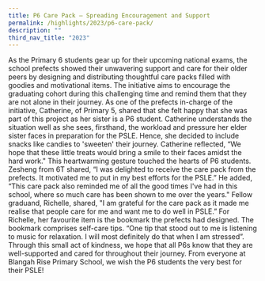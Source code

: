 ```yaml
---
title: P6 Care Pack – Spreading Encouragement and Support
permalink: /highlights/2023/p6-care-pack/
description: ""
third_nav_title: "2023"
---
```

As the Primary 6 students gear up for their upcoming national exams, the school prefects showed their unwavering support and care for their older peers by designing and distributing thoughtful care packs filled with goodies and motivational items. The initiative aims to encourage the graduating cohort during this challenging time and remind them that they are not alone in their journey. 
As one of the prefects in-charge of the initiative, Catherine, of Primary 5, shared that she felt happy that she was part of this project as her sister is a P6 student. Catherine understands the situation well as she sees, firsthand, the workload and pressure her elder sister faces in preparation for the PSLE. Hence, she decided to include snacks like candies to 'sweeten' their journey. Catherine reflected, “We hope that these little treats would bring a smile to their faces amidst the hard work." 
This heartwarming gesture touched the hearts of P6 students. Zesheng from 6T shared, “I was delighted to receive the care pack from the prefects. It motivated me to put in my best efforts for the PSLE.” He added, “This care pack also reminded me of all the good times I've had in this school, where so much care has been shown to me over the years."
Fellow graduand, Richelle, shared, "I am grateful for the care pack as it made me realise that people care for me and want me to do well in PSLE.” For Richelle, her favourite item is the bookmark the prefects had designed. The bookmark comprises self-care tips. “One tip that stood out to me is listening to music for relaxation. I will most definitely do that when I am stressed”.
Through this small act of kindness, we hope that all P6s know that they are well-supported and cared for throughout their journey. From everyone at Blangah Rise Primary School, we wish the P6 students the very best for their PSLE!
